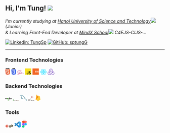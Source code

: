 <h2> Hi, I'm Tung! <img src="https://media.giphy.com/media/mGcNjsfWAjY5AEZNw6/giphy.gif" width="50"></h2>
<div> 
<!--   <img align='right' src="https://media.giphy.com/media/3ohhwhTxuB9wWJ87te/giphy.gif" width="28%"/>  -->
</div>
<p><em>I'm currently studying at <a href="https://soict.hust.edu.vn/gioi-thieu">Hanoi University of Science and Technology</a><img src="https://media.giphy.com/media/fYSnHlufseco8Fh93Z/giphy.gif" width="30"> (Junior)
</br>& Learning Front-End Developer at <a href="https://mindx.edu.vn/">MindX School</a><img src="https://media.giphy.com/media/WUlplcMpOCEmTGBtBW/giphy.gif" width="30"> C4EJS-CIJS-... 
</em></p>

[![Linkedin: TungSp](https://img.shields.io/badge/-tungsp-blue?style=flat-square&logo=Linkedin&logoColor=white&link=https://www.linkedin.com/in/tung-sp-a15793203/)](https://www.linkedin.com/in/tung-sp-a15793203/)
[![GitHub: sptungG](https://img.shields.io/github/followers/sptungG?label=follow&style=social)](https://github.com/sptungG)

***
### Frontend Technologies

<div>
  <img src ="./images/html-5.svg" alt="HTML5 logo" width="3%" title='HTML5'/>
  <img src ="./images/css-3.svg" alt="CSS3 logo" width="3%" title='CSS3'/>
  <img src ="./images/sass.svg" alt="Sass logo" width="4%" title='Sass'/>
  <img src ="./images/javascript.svg" alt="JavaScript logo" width="4%" title='JavaScript'/>
  <img src ="./images/es6.svg" alt="ES6 logo" width="4%" title='ES6'/>
  <img src ="./images/react.svg" alt="react logo" width="4%" title='React'/>
  <img src ="./images/redux.svg" alt="redux logo" width="4%" title='Redux'/>
</div>
  
### Backend Technologies

<div>
  <img src ="./images/nodejs.svg" alt="Node logo" width="4%" title='Nodejs'/>
  <img src ="./images/mongodb.svg" alt="D3 logo" width="4%" title='MongoDB'/>
  <img src ="./images/mysql.svg" alt="mysql logo" width="4%" title='MYSQL'/>
  <img src ="./images/microsoft-sql-server.svg" alt="sql server logo" width="4%" title='SQL server'/>
  <img src ="./images/firebase.svg" alt="firebase logo" width="3%" title='Firebase'/>
</div>

### Tools

<div>
  <img src ="./images/git.svg" alt="Git logo" width="5%" title='Git'/>
  <img src ="./images/visual-studio-code.svg" alt="VS Code logo" width="4%" title='Visual Studio Code'/>
  <img src ="./images/figma.svg" alt="Figma logo" width="3%" title='Figma'/>
</div>
